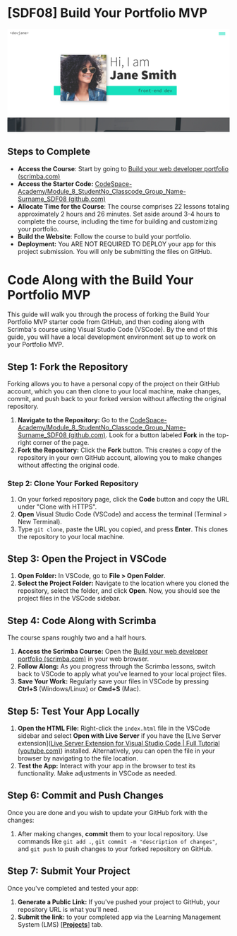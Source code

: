 # [SDF08] Build Your Portfolio MVP

![alt text](portfolio.png)

## Steps to Complete

- **Access the Course**: Start by going to [Build your web developer portfolio (scrimba.com)](https://scrimba.com/learn/portfolio) 
- **Access the Starter Code:** [CodeSpace-Academy/Module_8_StudentNo_Classcode_Group_Name-Surname_SDF08 (github.com)](https://github.com/CodeSpace-Academy/Module_8_StudentNo_Classcode_Group_Name-Surname_SDF08)
- **Allocate Time for the Course**: The course comprises 22 lessons totaling approximately 2 hours and 26 minutes. Set aside around 3-4 hours to complete the course, including the time for building and customizing your portfolio.
- **Build the Website**: Follow the course to build your portfolio. 
- **Deployment:** You ARE NOT REQUIRED TO DEPLOY your app for this project submission. You will only be submitting the files on GitHub. 
# Code Along with the Build Your Portfolio MVP 

This guide will walk you through the process of forking the Build Your Portfolio MVP  starter code from GitHub, and then coding along with Scrimba's course using Visual Studio Code (VSCode). By the end of this guide, you will have a local development environment set up to work on your Portfolio MVP.
## Step 1: Fork the Repository

Forking allows you to have a personal copy of the project on their GitHub account, which you can then clone to your local machine, make changes, commit, and push back to your forked version without affecting the original repository.

1. **Navigate to the Repository:** Go to the [CodeSpace-Academy/Module_8_StudentNo_Classcode_Group_Name-Surname_SDF08 (github.com)](https://github.com/CodeSpace-Academy/Module_8_StudentNo_Classcode_Group_Name-Surname_SDF08). Look for a button labeled **Fork** in the top-right corner of the page.
2. **Fork the Repository:** Click the **Fork** button. This creates a copy of the repository in your own GitHub account, allowing you to make changes without affecting the original code.

### Step 2: Clone Your Forked Repository

1. On your forked repository page, click the **Code** button and copy the URL under "Clone with HTTPS".
2. **Open** Visual Studio Code (VSCode) and access the terminal (Terminal > New Terminal).
3. Type `git clone`, paste the URL you copied, and press **Enter**. This clones the repository to your local machine.

## Step 3: Open the Project in VSCode

1. **Open Folder:** In VSCode, go to **File > Open Folder**.
2. **Select the Project Folder:** Navigate to the location where you cloned the repository, select the folder, and click **Open**. Now, you should see the project files in the VSCode sidebar.

## Step 4: Code Along with Scrimba

The course spans roughly two and a half hours. 

1. **Access the Scrimba Course:** Open the [Build your web developer portfolio (scrimba.com)](https://scrimba.com/learn/portfolio) in your web browser.
2. **Follow Along:** As you progress through the Scrimba lessons, switch back to VSCode to apply what you've learned to your local project files.
3. **Save Your Work:** Regularly save your files in VSCode by pressing **Ctrl+S** (Windows/Linux) or **Cmd+S** (Mac).
## Step 5: Test Your App Locally

1. **Open the HTML File:** Right-click the `index.html` file in the VSCode sidebar and select **Open with Live Server** if you have the [Live Server extension]([Live Server Extension for Visual Studio Code | Full Tutorial (youtube.com)](https://www.youtube.com/watch?v=_Tl-6HeV0Rc&t=269s)) installed. Alternatively, you can open the file in your browser by navigating to the file location.
2. **Test the App:** Interact with your app in the browser to test its functionality. Make adjustments in VSCode as needed.
## Step 6: Commit and Push Changes

Once you are done and you wish to update your GitHub fork with the changes:

1. After making changes, **commit** them to your local repository. Use commands like `git add .`, `git commit -m "description of changes"`, and `git push` to push changes to your forked repository on GitHub.
## Step 7: Submit Your Project

Once you've completed and tested your app:

1. **Generate a Public Link:** If you've pushed your project to GitHub, your repository URL is what you'll need.
2. **Submit the link:** to your completed app via the Learning Management System (LMS) [**[Projects](https://learn.codespace.co.za/projects)**] tab.
